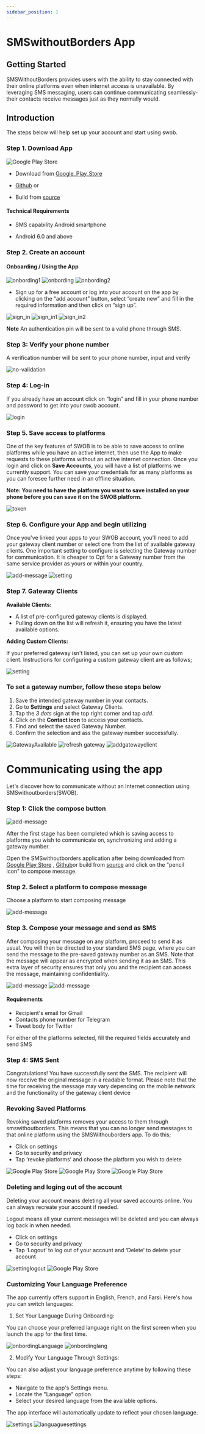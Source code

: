 ```yaml
---
sidebar_position: 1
---
```


# SMSwithoutBorders App

## Getting Started

SMSWithoutBorders provides users with the ability to stay connected with their online platforms even when internet access is unavailable. By leveraging SMS messaging, users can continue communicating seamlessly- their contacts receive messages just as they normally would.

## Introduction​

The steps below will help set up your account and start using swob.

### Step 1. Download App​

![Google Play Store](/img/swob_on_playstore.png)

- Download from [Google_Play_Store](https://play.google.com/store/apps/details?id=com.afkanerd.sw0b)

- [Github](https://github.com/smswithoutborders/SMSwithoutBorders-Android/releases/tag/v1.0) or

- Build from [source](https://github.com/smswithoutborders/SMSwithoutBorders-Android)

#### Technical Requirements

- SMS capability Android smartphone

- Android 6.0 and above

### Step 2. Create an account

#### Onboarding / Using the App

<img src="/img/onbording1.png" alt="onbording1" class="resized-image"/>
<img src="/img/onbording.png" alt="onbording" class="resized-image"/>
<img src="/img/onbording2.png" alt="onbording2" class="resized-image"/>

- Sign up for a free account or log into your account on the app by clicking on the “add account” button, select “create new” and fill in the required information and then click on “sign up”.

<img src="/img/sign_in.png" alt="sign_in" class="resized-image"/>
<img src="/img/sign_in1.png" alt="sign_in1" class="resized-image"/>
<img src="/img/sign_in2.png" alt="sign_in2" class="resized-image"/>

**Note** An authentication pin will be sent to a valid phone through SMS.
  
### Step 3: Verify your phone number 

A verification number will be sent to your phone number, input and verify

<img src="/img/no-validation.png" alt="no-validation" class="resized-image"/>

### Step 4: Log-in

If you already have an account click on “login” and fill in your phone number and password to get into your swob account.

<img src="/img/login.png" alt="login" class="resized-image"/>

### Step 5. Save access to platforms​

One of the key features of SWOB is to be able to save access to online platforms while you have an active internet, then use the App to make requests to these platforms without an active internet connection. Once you login and click on **Save Accounts**, you will have a list of platforms we currently support. You can save your credentials for as many platforms as you can foresee further need in an offline situation.

**Note: You need to have the platform you want to save installed on your phone before you can save it on the SWOB platform.**

<img src="/img/token.png" alt="token" class="resized-image"/>

### Step 6. Configure your App and begin utilizing​

Once you've linked your apps to your SWOB account, you'll need to add your gateway client number or select one from the list of available gateway clients. One important setting to configure is selecting the Gateway number for communication. It is cheaper to Opt for a Gateway number from the same service provider as yours or within your country.  

<img src="/img/add-message.png" alt="add-message" class="resized-image"/>
<img src="/img/setting.png" alt="setting" class="resized-image"/>

### Step 7. Gateway Clients

 **Available Clients:**

- A list of pre-configured gateway clients is displayed. 
- Pulling down on the list will refresh it, ensuring you have the latest available options.

**Adding Custom Clients:**

If your preferred gateway isn't listed, you can set up your own custom client. Instructions for configuring a custom gateway client are as follows;

<img src="/img/setting.png" alt="setting" class="resized-image"/>
<!-- <img src="/img/setting.png" class="resized-image"/> -->

###  To set a gateway number, follow these steps below

1. Save the intended gateway number in your contacts.
2. Go to **Settings** and select Gateway Clients.
3. Tap the *3 dots* sign at the top right corner and tap *add*.
4. Click on the **Contact icon** to access your contacts.
5. Find and select the saved Gateway Number.
6. Confirm the selection and ass the gateway number successfully.

<img src="/img/GateWayAvailable.png" alt="GatewayAvailable" class="resized-image"/>

<img src="/img/refresh-gateway.png" alt="refresh gateway" class="resized-image"/>

<img src="/img/add-gateway-client.png" alt="addgatewayclient" class="resized-image"/>

# Communicating using the app

Let's discover how to communicate without an Internet connection using SMSwithoutborders(SWOB).

### Step 1: Click the compose button

<img src="/img/add-message.png" alt="add-message" class="resized-image"/>

After the first stage has been completed which is saving access to platforms you wish to communicate on, synchronizing and adding a gateway number. 

Open the SMSwithoutborders application after being downloaded from [Google Play Store](https://play.google.com/store/apps/details?id=com.afkanerd.sw0b) , [Github](https://github.com/smswithoutborders/SMSwithoutBorders-Android/releases/tag/v1.0)or build from [source](https://github.com/smswithoutborders/SMSwithoutBorders-Android) and click on the "pencil icon" to compose message.

### Step 2. Select a platform to compose message​

Choose a platform to start composing message

<img src="/img/savedplatform.png" alt="add-message" class="resized-image"/>

### Step 3. Compose your message and send as SMS

After composing your message on any platform, proceed to send it as usual. You will then be directed to your standard SMS page, where you can send the message to the pre-saved gateway number as an SMS. Note that the message will appear as encrypted when sending it as an SMS. This extra layer of security ensures that only you and the recipient can access the message, maintaining confidentiality.

<img src="/img/ComposeEmail.png" alt="add-message" class="resized-image"/>

<img src="/img/postTwitter.png" alt="add-message" class="resized-image"/>
<!-- add correct image here -->
<!-- <img src="/img/token.png" width="200"/> -->

#### Requirements​

- Recipient's email for Gmail
- Contacts phone number for Telegram
- Tweet body for Twitter

For either of the platforms selected, fill the required fields accurately and send SMS

### Step 4: SMS Sent

Congratulations! You have successfully sent the SMS. The recipient will now receive the original message in a readable format. Please note that the time for receiving the message may vary depending on the mobile network and the functionality of the gateway client device


### Revoking Saved Platforms

Revoking saved platforms removes your access to them through smswithoutborders. This means that you can no longer send messages to that online platform using the SMSWithouborders app. To do this;

* Click on settings
* Go to security and privacy
* Tap ‘revoke platforms’ and choose the platform you wish to delete

<img src="/clicksetting.png" alt="Google Play Store" class="resized-image"/>

<img src="/settingsecurity.png" alt="Google Play Store" class="resized-image"/>

<img src="/revokeplatform.png" alt="Google Play Store" class="resized-image"/>

### Deleting and loging  out of the account

Deleting your account means deleting all your saved accounts online. You can always recreate your account if needed.

Logout means all your current messages will be deleted and you can always log back in when needed.

- Click on settings
- Go to security and privacy
- Tap ‘Logout’ to log out of your account and ‘Delete’ to delete your account

<img src="/settingLogout.png" alt="settinglogout" class="resized-image"/>
<img src="/Delete.png" alt="Google Play Store" class="resized-image"/>

### Customizing Your Language Preference

The app currently offers support in English, French, and Farsi. Here's how you can switch languages:

1. Set Your Language During Onboarding:

You can choose your preferred language right on the first screen when you launch the app for the first time.

<img src="/languague.png" alt="onbordingLanguage" class="resized-image"/>
<img src="/onbordinglanguague.png" alt="onbordinglang" class="resized-image"/>

2. Modify Your Language Through Settings:

You can also adjust your language preference anytime by following these steps:

- Navigate to the app's Settings menu.
- Locate the "Language" option.
- Select your desired language from the available options.

The app interface will automatically update to reflect your chosen language.

<img src="/settingsmain.png" alt="settings" class="resized-image"/>
<img src="/settingLanguage.png" alt="languaguesettings" class="resized-image"/>

